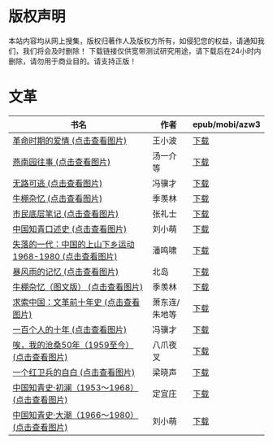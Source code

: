 # 版权声明

本站内容均从网上搜集，版权归著作人及版权方所有，如侵犯您的权益，请通知我们，我们将会及时删除！ 下载链接仅供宽带测试研究用途，请下载后在24小时内删除，请勿用于商业目的。请支持正版！

# 文革

| 书名 | 作者 | epub/mobi/azw3 |
| --- | --- | --- |
| [革命时期的爱情 (点击查看图片)](https://www.dushupai.com/attachment/2024/06/07/268413b8660bee6d.jpg) | 王小波 | [下载](https://url89.ctfile.com/f/31084289-1357035277-f2f141?p=8866) |
| [燕南园往事 (点击查看图片)](https://www.dushupai.com/attachment/2024/06/05/3c8532de765fb55f.jpg) | 汤一介等 | [下载](https://url89.ctfile.com/f/31084289-1357025530-09fd76?p=8866) |
| [无路可逃 (点击查看图片)](https://www.dushupai.com/attachment/2024/06/05/6ccd680fd1c7620a.jpg) | 冯骥才 | [下载](https://url89.ctfile.com/f/31084289-1357025032-2108ca?p=8866) |
| [牛棚杂忆 (点击查看图片)](https://www.dushupai.com/attachment/2024/06/04/3d97fddc080049f3.jpg) | 季羡林 | [下载](https://url89.ctfile.com/f/31084289-1357024243-42d4fc?p=8866) |
| [市民底层笔记 (点击查看图片)](https://www.dushupai.com/attachment/2024/06/04/7e4f810450a5f428.jpg) | 张礼士 | [下载](https://url89.ctfile.com/f/31084289-1357020877-80c338?p=8866) |
| [中国知青口述史 (点击查看图片)](https://www.dushupai.com/attachment/2024/06/02/6874d9ebb934259f.jpg) | 刘小萌 | [下载](https://url89.ctfile.com/f/31084289-1357009201-91fa5a?p=8866) |
| [失落的一代：中国的上山下乡运动1968-1980 (点击查看图片)](https://www.dushupai.com/attachment/2024/06/02/54ac230320a5d589.jpg) | 潘鸣啸 | [下载](https://url89.ctfile.com/f/31084289-1357009123-8d75c5?p=8866) |
| [暴风雨的记忆 (点击查看图片)](https://www.dushupai.com/attachment/2024/06/02/a76fc3969feb030c.jpg) | 北岛 | [下载](https://url89.ctfile.com/f/31084289-1357008907-8cef4b?p=8866) |
| [牛棚杂忆（图文版） (点击查看图片)](https://www.dushupai.com/attachment/2024/06/02/1ff698176362107b.jpg) | 季羡林 | [下载](https://url89.ctfile.com/f/31084289-1357008901-663a4d?p=8866) |
| [求索中国：文革前十年史 (点击查看图片)](https://www.dushupai.com/attachment/2024/06/02/b8c83b785d685884.jpg) | 萧东连/朱地等 | [下载](https://url89.ctfile.com/f/31084289-1357008892-fc9b80?p=8866) |
| [一百个人的十年 (点击查看图片)](https://www.dushupai.com/attachment/2024/06/01/417bfb2cff3e79ed.jpg) | 冯骥才 | [下载](https://url89.ctfile.com/f/31084289-1357008136-f4b38f?p=8866) |
| [唉，我的沧桑50年（1959至今） (点击查看图片)](https://www.dushupai.com/attachment/2024/06/01/d2aea60ebdb9f3cd.jpg) | 八爪夜叉 | [下载](https://url89.ctfile.com/f/31084289-1357007584-0f84ec?p=8866) |
| [一个红卫兵的自白 (点击查看图片)](https://www.dushupai.com/attachment/2024/06/01/f041b966020501e8.jpg) | 梁晓声 | [下载](https://url89.ctfile.com/f/31084289-1357006858-8e4d5d?p=8866) |
| [中国知青史·初澜（1953～1968） (点击查看图片)](https://www.dushupai.com/attachment/2024/06/01/aededdb16beb45bd.jpg) | 定宜庄 | [下载](https://url89.ctfile.com/f/31084289-1357005901-a687f1?p=8866) |
| [中国知青史·大潮（1966～1980） (点击查看图片)](https://www.dushupai.com/attachment/2024/06/01/cbcf1908c3868a78.jpg) | 刘小萌 | [下载](https://url89.ctfile.com/f/31084289-1357005904-f54b50?p=8866) |
